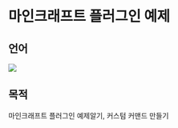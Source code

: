 # 마인크래프트 플러그인 예제
## 언어
<div>
<img src="https://img.shields.io/badge/Java-007396?style=flat-square&logo=java&logoColor=white"> 
</div>

## 목적
마인크래프트 플러그인 예제알기, 커스텀 커맨드 만들기
